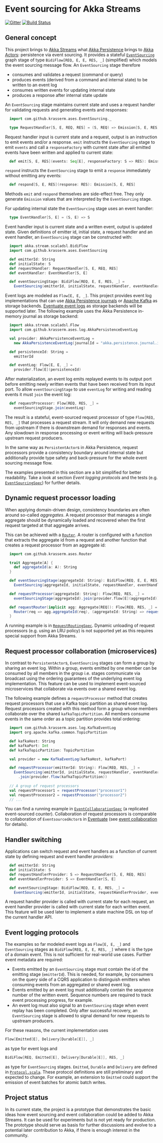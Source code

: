 ﻿# Event sourcing for Akka Streams

[![Gitter](https://badges.gitter.im/Join%20Chat.svg)](https://gitter.im/akka-stream-eventsourcing/Lobby?utm_source=badge&utm_medium=badge&utm_campaign=pr-badge)
[![Build Status](https://travis-ci.org/krasserm/akka-stream-eventsourcing.svg?branch=master)](https://travis-ci.org/krasserm/akka-stream-eventsourcing)

## General concept

This project brings to [Akka Streams](http://doc.akka.io/docs/akka/2.5.2/scala/stream/index.html) what [Akka Persistence](http://doc.akka.io/docs/akka/2.5.2/scala/persistence.html) brings to [Akka Actors](http://doc.akka.io/docs/akka/2.5.2/scala/actors.html): persistence via event sourcing. It provides a stateful [`EventSourcing`](https://github.com/krasserm/akka-stream-eventsourcing/blob/master/src/main/scala/com/github/krasserm/ases/EventSourcing.scala) graph stage of type `BidiFlow[REQ, E, E, RES, _]` (simplified) which models the event sourcing message flow. An `EventSourcing` stage therefore 

- consumes and validates a request (command or query)
- produces events (derived from a command and internal state) to be written to an event log
- consumes written events for updating internal state
- produces a response after internal state update

An `EventSourcing` stage maintains current state and uses a request handler for validating requests and generating events and responses:
  
```scala
  import com.github.krasserm.ases.EventSourcing._

  type RequestHandler[S, E, REQ, RES] = (S, REQ) => Emission[S, E, RES]
```

Request handler input is current state and a request, output is an instruction to emit events and/or a response. `emit` instructs the `EventSourcing` stage to emit `events` and call a `responseFactory` with current state after all emitted events have been written and applied to current state:   

```scala
  def emit[S, E, RES](events: Seq[E], responseFactory: S => RES): Emission[S, E, RES]
```

`respond` instructs the `EventSourcing` stage to emit a `response` immediately without emitting any events: 

```scala
  def respond[S, E, RES](response: RES): Emission[S, E, RES]
```

Methods `emit` and `respond` themselves are side-effect free. They only generate `Emission` values that are interpreted by the `EventSourcing` stage. 

For updating internal state the `EventSourcing` stage uses an event handler:
  
```scala
  type EventHandler[S, E] = (S, E) => S
```

Event handler input is current state and a written event, output is updated state. Given definitions of emitter id, initial state, a request handler and an event handler, an `EventSourcing` stage can be constructed with:
   
```scala
  import akka.stream.scaladsl.BidiFlow
  import com.github.krasserm.ases.EventSourcing

  def emitterId: String  
  def initialState: S
  def requestHandler: RequestHandler[S, E, REQ, RES]
  def eventHandler: EventHandler[S, E]

  def eventSourcingStage: BidiFlow[REQ, E, E, RES, _] =
    EventSourcing(emitterId, initialState, requestHandler, eventHandler)
```
   
Event logs are modeled as `Flow[E, E, _]`. This project provides event log implementations that can use [Akka Persistence journals](http://doc.akka.io/docs/akka/2.5.2/scala/persistence.html#storage-plugins) or [Apache Kafka](http://kafka.apache.org/) as storage backends. [Eventuate event logs](http://rbmhtechnology.github.io/eventuate/architecture.html#event-logs) as storage backends will be supported later. The following example uses the Akka Persistence in-memory journal as storage backend:    
   
```scala
  import akka.stream.scaladsl.Flow
  import com.github.krasserm.ases.log.AkkaPersistenceEventLog

  val provider: AkkaPersistenceEventLog = 
    new AkkaPersistenceEventLog(journalId = "akka.persistence.journal.inmem")

  def persistenceId: String = 
    emitterId

  def eventLog: Flow[E, E, _] =
    provider.flow[E](persistenceId)
```

After materialization, an event log emits replayed events to its output port before emitting newly written events that have been received from its input port. To allow `eventSourcingStage` to use `eventLog` for writing and reading events it must `join` the event log:

```scala
  def requestProcessor: Flow[REQ, RES, _] =
    eventSourcingStage.join(eventLog)
```

The result is a stateful, event-sourced request processor of type `Flow[REQ, RES, _]` that processes a request stream. It will only demand new requests from upstream if there is downstream demand for responses and events. Any slowdown in response processing or event writing will back-pressure upstream request producers.

In the same way as `PersistentActor`s in Akka Persistence, request processors provide a consistency boundary around internal state but additionally provide type safety and back-pressure for the whole event sourcing message flow.

The examples presented in this section are a bit simplified for better readability. Take a look at section *Event logging protocols* and the tests (e.g. [`EventSourcingSpec`](https://github.com/krasserm/akka-stream-eventsourcing/blob/master/src/test/scala/com/github/krasserm/ases/EventSourcingSpec.scala)) for further details.

## Dynamic request processor loading

When applying domain-driven design, consistency boundaries are often around so-called *aggregates*. A request processor that manages a single aggregate should be dynamically loaded and recovered when the first request targeted at that aggregate arrives.
 
This can be achieved with a [`Router`](https://github.com/krasserm/akka-stream-eventsourcing/blob/master/src/main/scala/com/github/krasserm/ases/Router.scala). A router is configured with a function that extracts the aggregate id from a request and another function that creates a request processor from an aggregate id:   

```scala
  import com.github.krasserm.ases.Router

  trait Aggregate[A] {
    def aggregateId(a: A): String
  }

  def eventSourcingStage(aggregateId: String): BidiFlow[REQ, E, E, RES, _] =
    EventSourcing(aggregateId, initialState, requestHandler, eventHandler)

  def requestProcessor(aggregateId: String): Flow[REQ, RES, _] =
    eventSourcingStage(aggregateId).join(provider.flow[E](aggregateId))

  def requestRouter(implicit agg: Aggregate[REQ]): Flow[REQ, RES, _] = {
    Router(req => agg.aggregateId(req), (aggregateId: String) => requestProcessor(aggregateId))
  }
```

A running example is in [`RequestRoutingSpec`](https://github.com/krasserm/akka-stream-eventsourcing/blob/master/src/test/scala/com/github/krasserm/ases/RequestRoutingSpec.scala). Dynamic unloading of request processors (e.g. using an LRU policy) is not supported yet as this requires special support from Akka Streams.

## Request processor collaboration (microservices)

In contrast to `PersistentActor`s, `EventSourcing` stages can form a group by sharing an event log. Within a group, events emitted by one member can be consumed by all members in the group i.e. stages communicate via broadcast using the ordering guarantees of the underlying event log implementation. This feature can be used to implement event-sourced microservices that collaborate via events over a shared event log. 

The following example defines a `requestProcessor` method that creates request processors that use a Kafka topic partition as shared event log. Request processors created with this method form a group whose members collaborate over the shared `kafkaTopicPartition`. All members consume events in the same order as a topic partition provides total ordering:

```scala
  import com.github.krasserm.ases.log.KafkaEventLog
  import org.apache.kafka.common.TopicPartition

  def kafkaHost: String
  def kafkaPort: Int
  def kafkaTopicPartition: TopicPartition

  val provider = new KafkaEventLog(kafkaHost, kafkaPort)

  def requestProcessor(emitterId: String): Flow[REQ, RES, _] =
    EventSourcing(emitterId, initialState, requestHandler, eventHandler)
      .join(provider.flow(kafkaTopicPartition))
  
  // A group of request processors    
  val requestProcessor1 = requestProcessor("processor1")
  val requestProcessor2 = requestProcessor("processor2")
  // ...
```

You can find a running example in [`EventCollaborationSpec`](https://github.com/krasserm/akka-stream-eventsourcing/blob/master/src/test/scala/com/github/krasserm/ases/EventCollaborationSpec.scala) (a replicated event-sourced counter). Collaboration of request processors is comparable to collaboration of `EventsourcedActor`s in [Eventuate](http://rbmhtechnology.github.io/eventuate/) (see [event collaboration](http://rbmhtechnology.github.io/eventuate/architecture.html#event-collaboration) for details).

## Handler switching

Applications can switch request and event handlers as a function of current state by defining request and event handler *providers*: 

```scala
  def emitterId: String
  def initialState: S
  def requestHandlerProvider: S => RequestHandler[S, E, REQ, RES]
  def eventHandlerProvider: S => EventHandler[S, E]

  def eventSourcingStage: BidiFlow[REQ, E, E, RES, _] =
    EventSourcing(emitterId, initialState, requestHandlerProvider, eventHandlerProvider)
```
   
A request handler provider is called with current state for each request, an event handler provider is called with current state for each written event. This feature will be used later to implement a state machine DSL on top of the current handler API.

## Event logging protocols
 
The examples so far modeled event logs as `Flow[E, E, _]` and `EventSourcing` stages as `BidiFlow[REQ, E, E, RES, _]` where `E` is the type of a domain event. This is not sufficient for real-world use cases. Further event metadata are required: 

- Events emitted by an `EventSourcing` stage must contain the id of the emitting stage (`emitterId`). This is needed, for example, by consumers on the query side of a CQRS application to distinguish emitters when consuming events from an aggregated or shared event log.
- Events emitted by an event log must additionally contain the sequence number of the written event. Sequence numbers are required to track event processing progress, for example.
- An event log must also signal to an `EventSourcing` stage when event replay has been completed. Only after successful recovery, an `EventSourcing` stage is allowed to signal demand for new requests to upstream producers.

For these reasons, the current implementation uses 

```scala
Flow[Emitted[E], Delivery[Durable[E]], _]
```

as type for event logs and 

```scala
BidiFlow[REQ, Emitted[E], Delivery[Durable[E]], RES, _]
```

as type for `EventSourcing` stages. `Emitted`, `Durable` and `Delivery` are defined in [`Protocol.scala`](https://github.com/krasserm/akka-stream-eventsourcing/blob/master/src/main/scala/com/github/krasserm/ases/Protocol.scala). These protocol definitions are still preliminary and expected to change. For example, an extension to `Emitted` could support the emission of event batches for atomic batch writes.
 
## Project status

In its current state, the project is a prototype that demonstrates the basic ideas how event sourcing and event collaboration could be added to Akka Streams. It can be used for experiments but is not yet ready for production. The prototype should serve as basis for further discussions and evolve to a potential later contribution to Akka, if there is enough interest in the community.    
